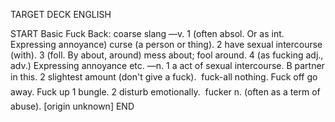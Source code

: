 TARGET DECK
ENGLISH

START
Basic
Fuck
Back: coarse slang —v. 1 (often absol. Or as int. Expressing annoyance) curse (a person or thing). 2 have sexual intercourse (with). 3 (foll. By about, around) mess about; fool around. 4 (as fucking adj., adv.) Expressing annoyance etc. —n. 1 a act of sexual intercourse. B partner in this. 2 slightest amount (don't give a fuck).  fuck-all nothing. Fuck off go away. Fuck up 1 bungle. 2 disturb emotionally.  fucker n. (often as a term of abuse). [origin unknown]
END
